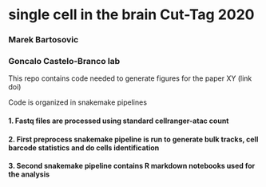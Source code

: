 # single cell in the brain Cut-Tag 2020
### Marek Bartosovic
### Goncalo Castelo-Branco lab


This repo contains code needed to generate figures for the paper XY (link doi)

Code is organized in snakemake pipelines

#### 1. Fastq files are processed using standard cellranger-atac count
#### 2. First preprocess snakemake pipeline is run to generate bulk tracks, cell barcode statistics and do cells identification
#### 3. Second snakemake pipeline contains R markdown notebooks used for the analysis